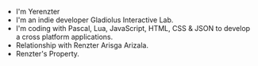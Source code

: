 - I'm Yerenzter
- I'm an indie developer Gladiolus Interactive Lab.
- I'm coding with Pascal, Lua, JavaScript, HTML, CSS & JSON to develop a cross platform applications.
- Relationship with Renzter Arisga Arizala.
- Renzter's Property.
